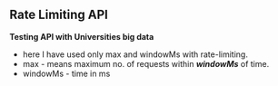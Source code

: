 ## Rate Limiting API

**Testing API with Universities big data**

* here I have used only max and windowMs with rate-limiting.
* max - means maximum no. of requests within ***windowMs*** of time.
* windowMs - time in ms